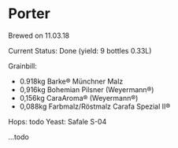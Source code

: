 # Porter

Brewed on 11.03.18

Current Status: Done (yield: 9 bottles 0.33L)

Grainbill:
- 0.918kg Barke® Münchner Malz
- 0,916kg Bohemian Pilsner (Weyermann®)
- 0,156kg CaraAroma® (Weyermann®)
- 0,088kg Farbmalz/Röstmalz Carafa Spezial II®

Hops: todo
Yeast: Safale S-04

...todo

